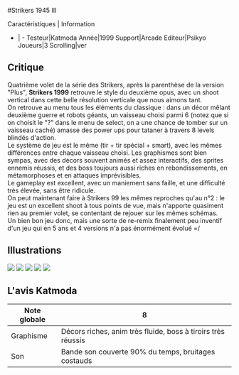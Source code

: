 #Strikers 1945 III

Caractéristiques | Information
- | -
Testeur|Katmoda
Année|1999
Support|Arcade
Editeur|Psikyo
Joueurs|3
Scrolling|ver

## Critique
Quatrième volet de la série des Strikers, après la parenthèse de la version "Plus", <b>Strikers 1999</b> retrouve le style du deuxième opus, avec un shoot vertical dans cette belle résolution verticale que nous aimons tant.<br/>On retrouve au menu tous les éléments du classique : dans un décor mêlant deuxième guerre et robots géants, un vaisseau choisi parmi 6 (notez que si on choisit le "?" dans le menu de select, on a une chance de tomber sur un vaisseau caché) amasse des power ups pour tataner à travers 8 levels blindés d'action.<br/>Le système de jeu est le même (tir + tir spécial + smart), avec les mêmes différences entre chaque vaisseau choisi. Les graphismes sont bien sympas, avec des décors souvent animés et assez interactifs, des sprites ennemis réussis, et des boss toujours aussi riches en rebondissements, en métamorphoses et en attaques imprévisibles.<br/>Le gameplay est excellent, avec un maniement sans faille, et une difficulté très élevée, sans être ridicule.<br/>On peut maintenant faire à Strikers 99 les mêmes reproches qu'au n°2 : le jeu est un excellent shoot à tous points de vue, mais n'apporte quasiment rien au premier volet, se contentant de rejouer sur les mêmes schémas.<br/>Un bien bon jeu donc, mais une sorte de re-remix finalement peu inventif d'un jeu qui en 5 ans et 4 versions n'a pas énormément évolué =/

## Illustrations
![](http://www.shmup.com/images/thumbs/s1945iii.jpg)
![](http://www.shmup.com/images/thumbs/s1945iii-2.jpg)
![](http://www.shmup.com/images/thumbs/)
![](http://www.shmup.com/images/thumbs/)
![](http://www.shmup.com/images/thumbs/)

## L'avis Katmoda
Note globale|8
-|-
Graphisme|Décors riches, anim très fluide, boss à tiroirs très réussis
Son|Bande son couverte 90% du temps, bruitages costauds
